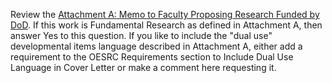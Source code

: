Review the [Attachment A: Memo to Faculty Proposing Research Funded by DoD](https://oesrc.researchcompliance.vt.edu/sites/oesrc.researchcompliance.vt.edu/files/attachment_a_dod_memo.pdf). If this work is Fundamental Research as defined
 in Attachment A, then answer Yes to this question. If you like to include the "dual use" developmental items language described in Attachment A, either add a requirement to the OESRC Requirements section to Include Dual Use Language in Cover Letter or make a comment here requesting it.
